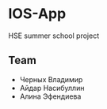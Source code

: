 # IOS-App
HSE summer school project

## Team
- Черных Владимир
- Айдар Насибуллин 
- Алина Эфендиева
